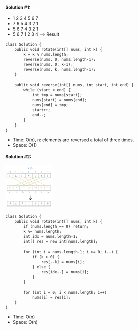 #### Solution #1:
* 1 2 3 4 5 6 7
* 7 6 5 4 3 2 1
* 5 6 7 4 3 2 1
* 5 6 7 1 2 3 4 --> Result
```
class Solution {
    public void rotate(int[] nums, int k) {
        k = k % nums.length;
        reverse(nums, 0, nums.length-1);
        reverse(nums, 0, k-1);
        reverse(nums, k, nums.length-1);
    }
    
    public void reverse(int[] nums, int start, int end) {
        while (start < end) {
            int tmp = nums[start];
            nums[start] = nums[end];
            nums[end] = tmp;
            start++;
            end--;
        }
    }
}
```
* Time: O(n), n: elements are reversed a total of three times.
* Space: O(1)

#### Solution #2:
<img src="https://github.com/HackBL/Leetcode/blob/main/Array/189.%20rotate%20array/img/2.png" width=30% height=30%>

```
class Solution {
    public void rotate(int[] nums, int k) {
        if (nums.length == 0) return;
        k %= nums.length;
        int idx = nums.length-1;
        int[] res = new int[nums.length];
        
        for (int i = nums.length-1; i >= 0; i--) {
            if (k > 0) {
                res[--k] = nums[i];
            } else {
                res[idx--] = nums[i];
            }
        }
        
        for (int i = 0; i < nums.length; i++)
            nums[i] = res[i];
    }
}
```
* Time: O(n)
* Space: O(n)

